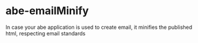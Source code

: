 # abe-emailMinify
In case your abe application is used to create email, it minifies the published html, respecting email standards
